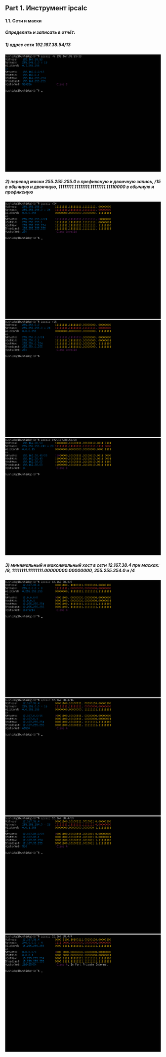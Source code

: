 ## Part 1. Инструмент **ipcalc**

#### 1.1. Сети и маски
##### Определить и записать в отчёт:
##### 1) адрес сети *192.167.38.54/13*
![](screenshots/1_1_1.png)
##### 2) перевод маски *255.255.255.0* в префиксную и двоичную запись, */15* в обычную и двоичную, *11111111.11111111.11111111.11110000* в обычную и префиксную
![](screenshots/1_1_2.png)
![](screenshots/1_1_3.png)
![](screenshots/1_1_4.png)
##### 3) минимальный и максимальный хост в сети *12.167.38.4* при масках: */8*, *11111111.11111111.00000000.00000000*, *255.255.254.0* и */4*
![](screenshots/1_1_5.png)
![](screenshots/1_1_6.png)
![](screenshots/1_1_7.png)
![](screenshots/1_1_8.png)

